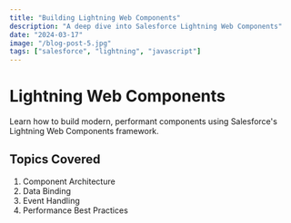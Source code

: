 ```yaml
---
title: "Building Lightning Web Components"
description: "A deep dive into Salesforce Lightning Web Components"
date: "2024-03-17"
image: "/blog-post-5.jpg"
tags: ["salesforce", "lightning", "javascript"]
---
```


# Lightning Web Components

Learn how to build modern, performant components using Salesforce's Lightning Web Components framework.

## Topics Covered

1. Component Architecture
2. Data Binding
3. Event Handling
4. Performance Best Practices